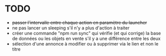 # TODO

* ~~passer l'intervalle entre chaque action en paramètre du launcher~~
* ne pas lancer un sleeping s'il n'y a plus d'action à traiter
* créer une commande "npm run sync" qui vérifie (et qui corrige) la base de données ou les objets en vente s'il y a une différence entre les deux
* sélection d'une annonce à modifier ou à supprimer via le lien et non le titre
